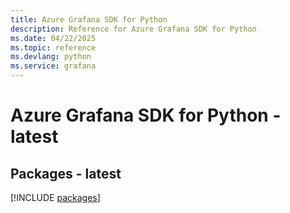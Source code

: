 ```yaml
---
title: Azure Grafana SDK for Python
description: Reference for Azure Grafana SDK for Python
ms.date: 04/22/2025
ms.topic: reference
ms.devlang: python
ms.service: grafana
---
```

# Azure Grafana SDK for Python - latest
## Packages - latest
[!INCLUDE [packages](grafana-index.md)]